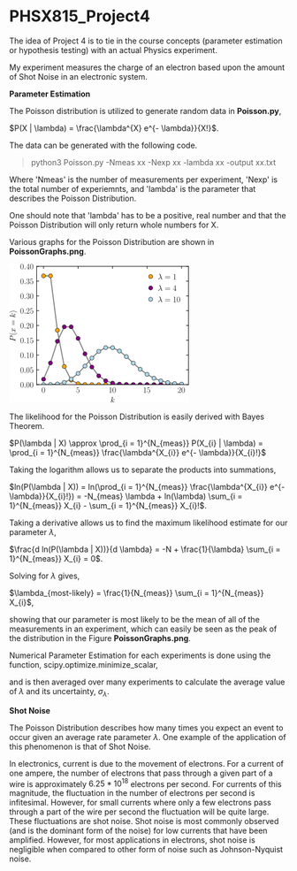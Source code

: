 # PHSX815_Project4

The idea of Project 4 is to tie in the course concepts (parameter estimation or hypothesis testing) with an actual Physics experiment.

My experiment measures the charge of an electron based upon the amount of Shot Noise in an electronic system.

**Parameter Estimation**

The Poisson distribution is utilized to generate random data in **Poisson.py**, 

$P(X | \lambda) = \frac{\lambda^{X} e^{- \lambda}}{X!}$.

The data can be generated with the following code.

>python3 Poisson.py -Nmeas xx -Nexp xx -lambda xx -output xx.txt

Where 'Nmeas' is the number of measurements per experiment, 'Nexp' is the total number of experiemnts, and 'lambda' is the parameter that describes the Poisson Distribution. 

One should note that 'lambda' has to be a positive, real number and that the Poisson Distribution will only return whole numbers for X. 

Various graphs for the Poisson Distribution are shown in **PoissonGraphs.png**.

![PoissonGraphs.png](https://github.com/DJDdawg/PHSX815_Project4/blob/main/PoissonGraphs.png)

The likelihood for the Poisson Distribution is easily derived with Bayes Theorem.

$P(\lambda | X) \approx \prod_{i = 1}^{N_{meas}} P(X_{i} | \lambda) = \prod_{i = 1}^{N_{meas}} \frac{\lambda^{X_{i}} e^{- \lambda}}{X_{i}!}$

Taking the logarithm allows us to separate the products into summations,

$ln(P(\lambda | X)) =  ln(\prod_{i = 1}^{N_{meas}} \frac{\lambda^{X_{i}} e^{- \lambda}}{X_{i}!}) = -N_{meas} \lambda + ln(\lambda) \sum_{i = 1}^{N_{meas}} X_{i} - \sum_{i = 1}^{N_{meas}} X_{i}!$.

Taking a derivative allows us to find the maximum likelihood estimate for our parameter $\lambda$, 

$\frac{d ln(P(\lambda | X))}{d \lambda} = -N + \frac{1}{\lambda} \sum_{i = 1}^{N_{meas}} X_{i} = 0$.

Solving for $\lambda$ gives,

$\lambda_{most-likely} = \frac{1}{N_{meas}} \sum_{i = 1}^{N_{meas}} X_{i}$,

showing that our parameter is most likely to be the mean of all of the measurements in an experiment, which can easily be seen as the peak of the distribution in the Figure **PoissonGraphs.png**.
 
Numerical Parameter Estimation for each experiments is done using the function, scipy.optimize.minimize_scalar,  

and is then averaged over many experiments to calculate the average value of $\lambda$ and its uncertainty, $\sigma_{\lambda}$. 


**Shot Noise**

The Poisson Distribution describes how many times you expect an event to occur given an average rate parameter $\lambda$. One example of the application of this phenomenon is that of Shot Noise. 

In electronics, current is due to the movement of electrons. For a  current of one ampere, the number of electrons that pass through a given part of a wire is approximately $6.25 * 10^{18}$ electrons per second. For currents of this magnitude, the fluctuation in the number of electrons per second is infitesimal. However, for small currents where only a few electrons pass through a part of the wire per second the fluctuation will be quite large. These fluctuations are shot noise. Shot noise is most commonly observed (and is the dominant form of the noise) for low currents that have been amplified. However, for most applications in electrons, shot noise is negligible when compared to other form of noise such as Johnson-Nyquist noise. 





